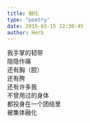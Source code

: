 ```yaml
---  
title: 融化  
type: "poetry"  
date: 2015-03-15 22:30:45  
author: Herb  
---  
```

我手掌的韧带  
隐隐作痛  
还有胸（腔）  
还有胯  
还有许多我  
不曾用过的身体  
都投身在一个团结里  
被集体融化